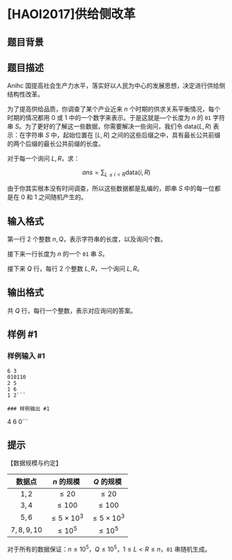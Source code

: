 # [HAOI2017]供给侧改革

## 题目背景



## 题目描述


Anihc 国提高社会生产力水平，落实好以人民为中心的发展思想，决定进行供给侧结构性改革。

为了提高供给品质，你调查了某个产业近来 $n$ 个时期的供求关系平衡情况，每个时期的情况都用 $0$ 或 $1$ 中的一个数字来表示。于是这就是—个长度为 $n$ 的 $\texttt{01}$ 字符串 $S$。为了更好的了解这一些数据，你需要解决一些询问，我们令 $\text{data}(L,R)$ 表示：在字符串 $S$ 中，起始位置在 $[L,R]$ 之间的这些后缀之中，具有最长公共前缀的两个后缀的最长公共前缀的长度。

对于每一个询问 $L,R$，求：

$$ans = \sum_{L \leqslant i < R} \text{data}(i,R)$$

由于你其实根本没有时间调查，所以这些数据都是乱编的，即串 $S$ 中的每一位都是在 $0$ 和 $1$ 之间随机产生的。

## 输入格式

第一行 $2$ 个整数 $n,Q$，表示字符串的长度，以及询问个数。

接下来一行长度为 $n$ 的一个 $\texttt{01}$ 串 $S$。

接下来 $Q$ 行，每行 $2$ 个整数 $L,R$，一个询问 $L,R$。

## 输出格式


共 $Q$ 行，每行一个整数，表示对应询问的答案。

## 样例 #1

### 样例输入 #1
```
6 3
010110
2 5
1 6
1 2```

### 样例输出 #1

```
4
6
0```

## 提示

【数据规模与约定】

|数据点|$n$ 的规模|$Q$ 的规模|
|:-:|:-:|:-:|
|$1,2$|$\leqslant 20$|$\leqslant 20$|
|$3,4$|$\leqslant 100$|$\leqslant 100$|
|$5,6$|$\leqslant 5 \times 10^3$|$\leqslant 5 \times 10^3$|
|$7,8,9,10$|$\leqslant 10^5$|$\leqslant 10^5$|



对于所有的数据保证：$n \leqslant 10^5$，$Q \leqslant 10^5$，$1 \leqslant L < R \leqslant n$，$\texttt{01}$ 串随机生成。
